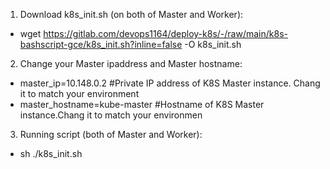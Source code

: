 1) Download k8s_init.sh (on both of Master and Worker):
- wget https://gitlab.com/devops1164/deploy-k8s/-/raw/main/k8s-bashscript-gce/k8s_init.sh?inline=false -O k8s_init.sh

2) Change your Master ipaddress and Master hostname:
- master_ip=10.148.0.2 #Private IP address of K8S Master instance. Chang it to match your environment
- master_hostname=kube-master #Hostname of K8S Master instance.Chang it to match your environmen

3) Running script (both of Master and Worker):
- sh ./k8s_init.sh
